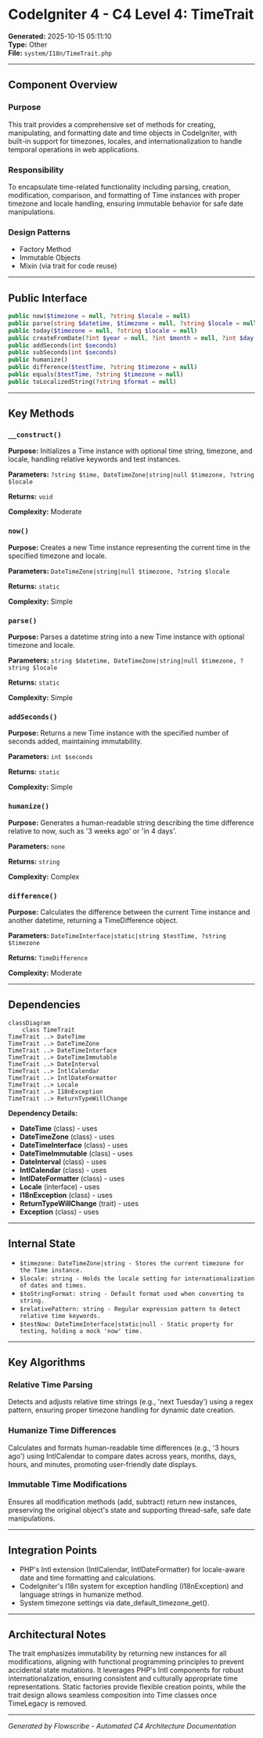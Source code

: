 # CodeIgniter 4 - C4 Level 4: TimeTrait

**Generated:** 2025-10-15 05:11:10  
**Type:** Other  
**File:** `system/I18n/TimeTrait.php`

---

## Component Overview

### Purpose
This trait provides a comprehensive set of methods for creating, manipulating, and formatting date and time objects in CodeIgniter, with built-in support for timezones, locales, and internationalization to handle temporal operations in web applications.

### Responsibility
To encapsulate time-related functionality including parsing, creation, modification, comparison, and formatting of Time instances with proper timezone and locale handling, ensuring immutable behavior for safe date manipulations.

### Design Patterns
- Factory Method
- Immutable Objects
- Mixin (via trait for code reuse)

---

## Public Interface

```php
public now($timezone = null, ?string $locale = null)
public parse(string $datetime, $timezone = null, ?string $locale = null)
public today($timezone = null, ?string $locale = null)
public createFromDate(?int $year = null, ?int $month = null, ?int $day = null, $timezone = null, ?string $locale = null)
public addSeconds(int $seconds)
public subSeconds(int $seconds)
public humanize()
public difference($testTime, ?string $timezone = null)
public equals($testTime, ?string $timezone = null)
public toLocalizedString(?string $format = null)
```

---

## Key Methods

### `__construct()`

**Purpose:** Initializes a Time instance with optional time string, timezone, and locale, handling relative keywords and test instances.

**Parameters:** `?string $time, DateTimeZone|string|null $timezone, ?string $locale`

**Returns:** `void`

**Complexity:** Moderate

### `now()`

**Purpose:** Creates a new Time instance representing the current time in the specified timezone and locale.

**Parameters:** `DateTimeZone|string|null $timezone, ?string $locale`

**Returns:** `static`

**Complexity:** Simple

### `parse()`

**Purpose:** Parses a datetime string into a new Time instance with optional timezone and locale.

**Parameters:** `string $datetime, DateTimeZone|string|null $timezone, ?string $locale`

**Returns:** `static`

**Complexity:** Simple

### `addSeconds()`

**Purpose:** Returns a new Time instance with the specified number of seconds added, maintaining immutability.

**Parameters:** `int $seconds`

**Returns:** `static`

**Complexity:** Simple

### `humanize()`

**Purpose:** Generates a human-readable string describing the time difference relative to now, such as '3 weeks ago' or 'in 4 days'.

**Parameters:** `none`

**Returns:** `string`

**Complexity:** Complex

### `difference()`

**Purpose:** Calculates the difference between the current Time instance and another datetime, returning a TimeDifference object.

**Parameters:** `DateTimeInterface|static|string $testTime, ?string $timezone`

**Returns:** `TimeDifference`

**Complexity:** Moderate

---

## Dependencies

```mermaid
classDiagram
    class TimeTrait
TimeTrait ..> DateTime
TimeTrait ..> DateTimeZone
TimeTrait ..> DateTimeInterface
TimeTrait ..> DateTimeImmutable
TimeTrait ..> DateInterval
TimeTrait ..> IntlCalendar
TimeTrait ..> IntlDateFormatter
TimeTrait ..> Locale
TimeTrait ..> I18nException
TimeTrait ..> ReturnTypeWillChange
```

**Dependency Details:**

- **DateTime** (class) - uses
- **DateTimeZone** (class) - uses
- **DateTimeInterface** (class) - uses
- **DateTimeImmutable** (class) - uses
- **DateInterval** (class) - uses
- **IntlCalendar** (class) - uses
- **IntlDateFormatter** (class) - uses
- **Locale** (interface) - uses
- **I18nException** (class) - uses
- **ReturnTypeWillChange** (trait) - uses
- **Exception** (class) - uses

---

## Internal State

- `$timezone: DateTimeZone|string - Stores the current timezone for the Time instance.`
- `$locale: string - Holds the locale setting for internationalization of dates and times.`
- `$toStringFormat: string - Default format used when converting to string.`
- `$relativePattern: string - Regular expression pattern to detect relative time keywords.`
- `$testNow: DateTimeInterface|static|null - Static property for testing, holding a mock 'now' time.`

---

## Key Algorithms

### Relative Time Parsing

Detects and adjusts relative time strings (e.g., 'next Tuesday') using a regex pattern, ensuring proper timezone handling for dynamic date creation.

### Humanize Time Differences

Calculates and formats human-readable time differences (e.g., '3 hours ago') using IntlCalendar to compare dates across years, months, days, hours, and minutes, promoting user-friendly date displays.

### Immutable Time Modifications

Ensures all modification methods (add, subtract) return new instances, preserving the original object's state and supporting thread-safe, safe date manipulations.


---

## Integration Points

- PHP's Intl extension (IntlCalendar, IntlDateFormatter) for locale-aware date and time formatting and calculations.
- CodeIgniter's I18n system for exception handling (I18nException) and language strings in humanize method.
- System timezone settings via date_default_timezone_get().

---

## Architectural Notes

The trait emphasizes immutability by returning new instances for all modifications, aligning with functional programming principles to prevent accidental state mutations. It leverages PHP's Intl components for robust internationalization, ensuring consistent and culturally appropriate time representations. Static factories provide flexible creation points, while the trait design allows seamless composition into Time classes once TimeLegacy is removed.

---

*Generated by Flowscribe - Automated C4 Architecture Documentation*
